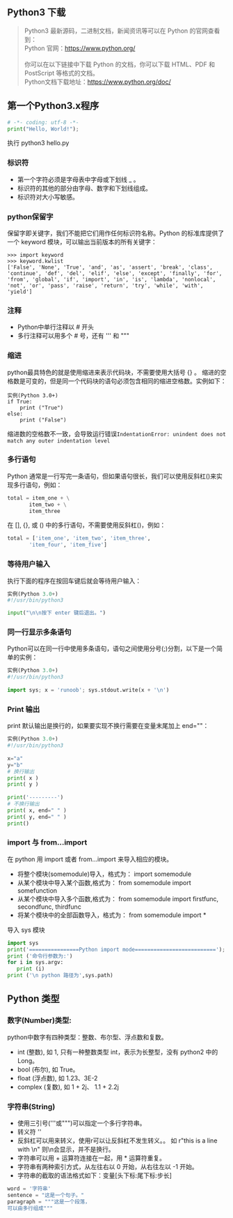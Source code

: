 ## Python3 下载
> Python3 最新源码，二进制文档，新闻资讯等可以在 Python 的官网查看到：<br />
Python 官网：https://www.python.org/<br /><br />
你可以在以下链接中下载 Python 的文档，你可以下载 HTML、PDF 和 PostScript 等格式的文档。<br />
Python文档下载地址：https://www.python.org/doc/

## 第一个Python3.x程序
```python
# -*- coding: utf-8 -*-
print("Hello, World!");
```
执行 python3 hello.py

### 标识符
- 第一个字符必须是字母表中字母或下划线 _ 。
- 标识符的其他的部分由字母、数字和下划线组成。
- 标识符对大小写敏感。

### python保留字
保留字即关键字，我们不能把它们用作任何标识符名称。Python 的标准库提供了一个 keyword 模块，可以输出当前版本的所有关键字：
```shell
>>> import keyword
>>> keyword.kwlist
['False', 'None', 'True', 'and', 'as', 'assert', 'break', 'class', 'continue', 'def', 'del', 'elif', 'else', 'except', 'finally', 'for', 'from', 'global', 'if', 'import', 'in', 'is', 'lambda', 'nonlocal', 'not', 'or', 'pass', 'raise', 'return', 'try', 'while', 'with', 'yield']
```

### 注释
- Python中单行注释以 # 开头
- 多行注释可以用多个 # 号，还有 ''' 和 """

### 缩进
python最具特色的就是使用缩进来表示代码块，不需要使用大括号 {} 。
缩进的空格数是可变的，但是同一个代码块的语句必须包含相同的缩进空格数。实例如下：
```shell
实例(Python 3.0+)
if True:
    print ("True")
else:
    print ("False")
```
缩进数的空格数不一致，会导致运行错误`IndentationError: unindent does not match any outer indentation level`

### 多行语句
Python 通常是一行写完一条语句，但如果语句很长，我们可以使用反斜杠(\)来实现多行语句，例如：
```python
total = item_one + \
       item_two + \
       item_three
```

在 [], {}, 或 () 中的多行语句，不需要使用反斜杠(\)，例如：
```python
total = ['item_one', 'item_two', 'item_three',
       'item_four', 'item_five']
```

### 等待用户输入
执行下面的程序在按回车键后就会等待用户输入：
```python
实例(Python 3.0+)
#!/usr/bin/python3

input("\n\n按下 enter 键后退出。")
```
### 同一行显示多条语句
Python可以在同一行中使用多条语句，语句之间使用分号(;)分割，以下是一个简单的实例：
```python
实例(Python 3.0+)
#!/usr/bin/python3
 
import sys; x = 'runoob'; sys.stdout.write(x + '\n')
```

### Print 输出
print 默认输出是换行的，如果要实现不换行需要在变量末尾加上 end=""：
```python
实例(Python 3.0+)
#!/usr/bin/python3
 
x="a"
y="b"
# 换行输出
print( x )
print( y )
 
print('---------')
# 不换行输出
print( x, end=" " )
print( y, end=" " )
print()
```

### import 与 from...import
在 python 用 import 或者 from...import 来导入相应的模块。
- 将整个模块(somemodule)导入，格式为： import somemodule
- 从某个模块中导入某个函数,格式为： from somemodule import somefunction
- 从某个模块中导入多个函数,格式为： from somemodule import firstfunc, secondfunc, thirdfunc
- 将某个模块中的全部函数导入，格式为： from somemodule import *

导入 sys 模块
```python
import sys
print('================Python import mode==========================');
print ('命令行参数为:')
for i in sys.argv:
   print (i)
print ('\n python 路径为',sys.path)
```

## Python 类型

### 数字(Number)类型:
python中数字有四种类型：整数、布尔型、浮点数和复数。
- int (整数), 如 1, 只有一种整数类型 int，表示为长整型，没有 python2 中的 Long。
- bool (布尔), 如 True。
- float (浮点数), 如 1.23、3E-2
- complex (复数), 如 1 + 2j、 1.1 + 2.2j

### 字符串(String)
- 使用三引号('''或""")可以指定一个多行字符串。
- 转义符 '\'
- 反斜杠可以用来转义，使用r可以让反斜杠不发生转义。。 如 r"this is a line with \n" 则\n会显示，并不是换行。
- 字符串可以用 + 运算符连接在一起，用 * 运算符重复。
- 字符串有两种索引方式，从左往右以 0 开始，从右往左以 -1 开始。
- 字符串的截取的语法格式如下：变量[头下标:尾下标:步长]
```python
word = '字符串'
sentence = "这是一个句子。"
paragraph = """这是一个段落，
可以由多行组成"""
```

